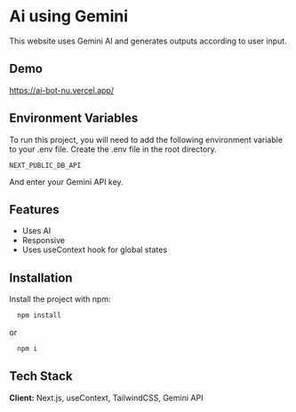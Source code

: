 
# Ai using Gemini

This website uses Gemini AI and generates outputs according to user input. 


## Demo

https://ai-bot-nu.vercel.app/


## Environment Variables

To run this project, you will need to add the following environment variable to your .env file. Create the .env file in the root directory.

`NEXT_PUBLIC_DB_API`

And enter your Gemini API key.

## Features

- Uses AI
- Responsive
- Uses useContext hook for global states



## Installation

Install the project with npm:

```bash
  npm install
```
or 
```bash
  npm i
``` 
## Tech Stack

**Client:** Next.js, useContext, TailwindCSS, Gemini API


